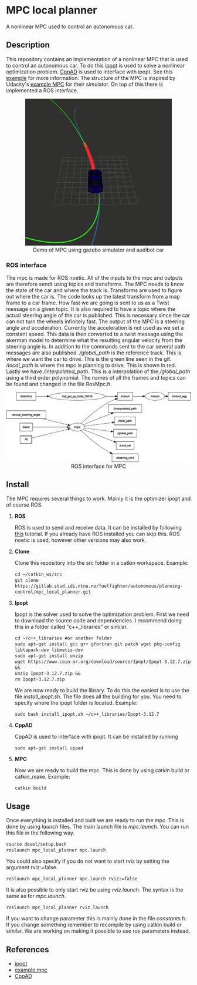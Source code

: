# **MPC local planner**
A nonlinear MPC used to control an autonomous car.

## **Description**
This repository contains an implementation of a nonlinear MPC that is used to control an autonomous car. To do this [ipopt](https://coin-or.github.io/Ipopt/) is used to solve a nonlinear optimization problem. [CppAD](https://coin-or.github.io/CppAD/doc/cppad.htm) is used to interface with ipopt. See this [example](https://www.coin-or.org/CppAD/Doc/ipopt_solve_get_started.cpp.htm) for more information.
The structure of the MPC is inspired by Udacity's [example MPC](https://medium.com/@techreigns/model-predictive-control-implementation-for-autonomous-vehicles-932c81598b49) for their simulator. On top of this there is implemented a ROS interface.

<div align="center">
  <img src="images/mpc_demo.gif" width="400">
  <br>
  <figcaption align="center">Demo of MPC using gazebo simulator and audibot car</figcaption>
</div>

### **ROS interface**
The mpc is made for ROS noetic. All of the inputs to the mpc and outputs are therefore sendt using topics and transforms. The MPC needs to know the state of the car and where the track is. Transforms are used to figure out where the car is. The code looks up the latest transform from a map frame to a car frame. How fast we are going is sent to us as a Twist message on a given topic. It is also required to have a topic where the actual steering angle of the car is published. This is necessary since the car can not turn the wheels infinitely fast.
The output of the MPC is a steering angle and acceleration. Currently the acceleration is not used as we set a constant speed. This data is then converted to a twist message using the akerman model to determine what the resulting angular velocity from the steering angle is. In addition to the commands sent to the car several path messages are also published. */global_path* is the reference track. This is where we want the car to drive. This is the green line seen in the gif. */local_path* is where the mpc is planning to drive. This is shown in red. Lastly we have */interpolated_path*. This is a interpolation of the */global_path* using a third order polynomial. The names of all the frames and topics can be found and changed in the file RosMpc.h.
<div align="center">
  <img src="images/rosgraphMPC.png" width="700">
  <br>
  <figcaption align="center">ROS interface for MPC</figcaption>
</div>

## **Install**
The MPC requires several things to work. Mainly it is the optimizer ipopt and of course ROS.

1. **ROS**

   ROS is used to send and receive data. It can be installed by following [this]((http://wiki.ros.org/noetic/Installation)) tutorial. If you already have ROS installed you can skip this. ROS noetic is used, however other versions may also work.
 
2. **Clone**
 
   Clone this repository into the src folder in a catkin workspace. Example:

   ```terminal
   cd ~/catkin_ws/src
   git clone https://gitlab.stud.idi.ntnu.no/fuelfighter/autonomous/planning-control/mpc_local_planner.git
   ```
 
3. **Ipopt**
 
   Ipopt is the solver used to solve the optimization problem. First we need to download the source code and dependencies. I recommend doing this in a folder called "c++_libraries" or similar.
 
   ```terminal
   cd ~/c++_libraries #or another folder
   sudo apt-get install gcc g++ gfortran git patch wget pkg-config liblapack-dev libmetis-dev
   sudo apt-get install unzip
   wget https://www.coin-or.org/download/source/Ipopt/Ipopt-3.12.7.zip &&
   unzip Ipopt-3.12.7.zip &&
   rm Ipopt-3.12.7.zip
   ```
 
   We are now ready to build the library. To do this the easiest is to use the file *install_ipopt.sh*. The file does all the building for you. You need to specify where the ipopt folder is located. Example:
 
   ```terminal
   sudo bash install_ipopt.sh ~/c++_libraries/Ipopt-3.12.7
   ```
 
4. **CppAD**
 
   CppAD is used to interface with ipopt. It can be installed by running
 
   ```terminal
   sudo apt-get install cppad
   ```
 
5. **MPC**
 
   Now we are ready to build the mpc. This is done by using catkin build or catkin_make. Example:
 
   ```terminal
   catkin build
   ```
 
## **Usage**
 
Once everything is installed and built we are ready to run the mpc. This is done by using *launch* files. The main launch file is *mpc.launch*. You can run this file in the following way.
 
```terminal
source devel/setup.bash
roslaunch mpc_local_planner mpc.launch
```
 
You could also specify if you do not want to start rviz by setting the argument rviz:=false.
 
```terminal
roslaunch mpc_local_planner mpc.launch rviz:=false
```
 
It is also possible to only start rviz be using *rviz.launch*. The syntax is the same as for *mpc.launch*.
 
```terminal
roslaunch mpc_local_planner rviz.launch
```
 
If you want to change parameter this is mainly done in the file *constants.h*. If you change something remember to recompile by using catkin build or similar. We are working on making it possible to use ros parameters instead.
 
## **References**
- [ipopt](https://coin-or.github.io/Ipopt/)
- [example mpc](https://medium.com/@techreigns/model-predictive-control-implementation-for-autonomous-vehicles-932c81598b49)
- [CppAD](https://coin-or.github.io/CppAD/doc/cppad.htm)